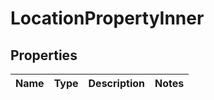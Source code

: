 

# LocationPropertyInner


## Properties

| Name | Type | Description | Notes |
|------------ | ------------- | ------------- | -------------|



